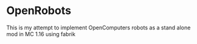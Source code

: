 # OpenRobots
This is my attempt to implement OpenComputers robots as a stand alone mod in MC 1.16 using fabrik
